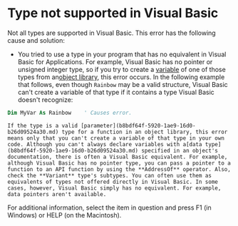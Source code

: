 
# Type not supported in Visual Basic

Not all types are supported in Visual Basic. This error has the following cause and solution:



- You tried to use a type in your program that has no equivalent in Visual Basic for Applications. For example, Visual Basic has no pointer or unsigned integer type, so if you try to create a [variable](b8bdf64f-5920-1ae9-16d0-b26d09524a30.md) of one of those types from an[object library](b8bdf64f-5920-1ae9-16d0-b26d09524a30.md), this error occurs. In the following example that follows, even though  `Rainbow` may be a valid structure, Visual Basic can't create a variable of that type if it contains a type Visual Basic doesn't recognize:
    
```vb
Dim MyVar As Rainbow    ' Causes error. 

  ```


    If the type is a valid [parameter](b8bdf64f-5920-1ae9-16d0-b26d09524a30.md) type for a function in an object library, this error means only that you can't create a variable of that type in your own code. Although you can't always declare variables with a[data type](b8bdf64f-5920-1ae9-16d0-b26d09524a30.md) specified in an object's documentation, there is often a Visual Basic equivalent. For example, although Visual Basic has no pointer type, you can pass a pointer to a function to an API function by using the **AddressOf** operator. Also, check the **Variant** type's subtypes. You can often use them as equivalents of types not offered directly in Visual Basic. In some cases, however, Visual Basic simply has no equivalent. For example, data pointers aren't available.
    

For additional information, select the item in question and press F1 (in Windows) or HELP (on the Macintosh).
